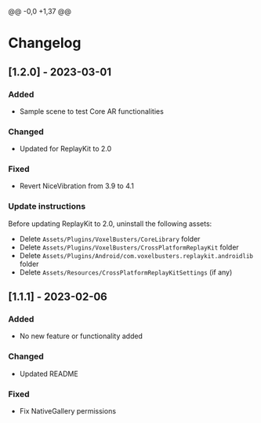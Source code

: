 @@ -0,0 +1,37 @@
# Changelog

## [1.2.0] - 2023-03-01

### Added

- Sample scene to test Core AR functionalities

### Changed

- Updated for ReplayKit to 2.0

### Fixed

- Revert NiceVibration from 3.9 to 4.1

### Update instructions
Before updating ReplayKit to 2.0, uninstall the following assets:
- Delete `Assets/Plugins/VoxelBusters/CoreLibrary` folder
- Delete `Assets/Plugins/VoxelBusters/CrossPlatformReplayKit` folder
- Delete `Assets/Plugins/Android/com.voxelbusters.replaykit.androidlib` folder
- Delete `Assets/Resources/CrossPlatformReplayKitSettings` (if any)

## [1.1.1] - 2023-02-06

### Added

- No new feature or functionality added

### Changed

- Updated README

### Fixed

- Fix NativeGallery permissions
